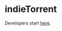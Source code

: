# indieTorrent
Developers start [here](https://github.com/indieTorrent/indieTorrent/blob/master/CONTRIBUTING.md).
